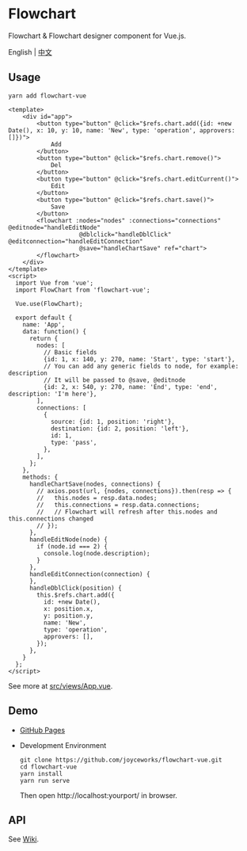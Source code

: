 # Flowchart

Flowchart & Flowchart designer component for Vue.js.

English | [中文](https://github.com/joyceworks/flowchart-vue/edit/master/README-zh_CN.md)

## Usage

```shell script
yarn add flowchart-vue
```

```vue
<template>
    <div id="app">
        <button type="button" @click="$refs.chart.add({id: +new Date(), x: 10, y: 10, name: 'New', type: 'operation', approvers: []})">
            Add
        </button>
        <button type="button" @click="$refs.chart.remove()">
            Del
        </button>
        <button type="button" @click="$refs.chart.editCurrent()">
            Edit
        </button>
        <button type="button" @click="$refs.chart.save()">
            Save
        </button>
        <flowchart :nodes="nodes" :connections="connections" @editnode="handleEditNode"
                    @dblclick="handleDblClick" @editconnection="handleEditConnection" 
                    @save="handleChartSave" ref="chart">
        </flowchart>
    </div>
</template>
<script>
  import Vue from 'vue';
  import FlowChart from 'flowchart-vue';

  Vue.use(FlowChart);

  export default {
    name: 'App',
    data: function() {
      return {
        nodes: [
          // Basic fields
          {id: 1, x: 140, y: 270, name: 'Start', type: 'start'},
          // You can add any generic fields to node, for example: description
          // It will be passed to @save, @editnode
          {id: 2, x: 540, y: 270, name: 'End', type: 'end', description: 'I'm here'},
        ],
        connections: [
          {
            source: {id: 1, position: 'right'},
            destination: {id: 2, position: 'left'},
            id: 1,
            type: 'pass',
          },
        ],
      };
    },
    methods: {
      handleChartSave(nodes, connections) {
        // axios.post(url, {nodes, connections}).then(resp => {
        //   this.nodes = resp.data.nodes;
        //   this.connections = resp.data.connections;
        //   // Flowchart will refresh after this.nodes and this.connections changed
        // });
      },
      handleEditNode(node) {
        if (node.id === 2) {
          console.log(node.description);
        }
      },
      handleEditConnection(connection) {
      },
      handleDblClick(position) {
        this.$refs.chart.add({
          id: +new Date(),
          x: position.x,
          y: position.y,
          name: 'New',
          type: 'operation',
          approvers: [],
        });
      },
    }
  };
</script>
```

See more at [src/views/App.vue](https://github.com/joyceworks/flowchart-vue/blob/master/src/views/App.vue).

## Demo

- [GitHub Pages](https://joyceworks.github.io/flowchart-vue/)

- Development Environment

  ``` shell
  git clone https://github.com/joyceworks/flowchart-vue.git
  cd flowchart-vue
  yarn install
  yarn run serve
  ```
  
  Then open http://localhost:yourport/ in browser.

## API

See [Wiki](https://github.com/joyceworks/flowchart-vue/wiki).
